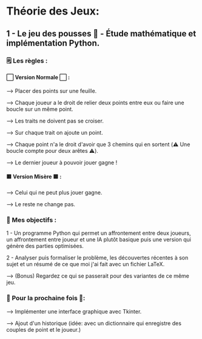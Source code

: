 # Théorie des Jeux:

## 1 - Le jeu des pousses 🌳 - Étude mathématique et implémentation Python.

### 🗒️ Les règles : 

#### ⬜️ Version Normale ⬜️ :

--> Placer des points sur une feuille.

--> Chaque joueur a le droit de relier deux points entre eux ou faire une boucle sur un même point.

--> Les traits ne doivent pas se croiser.

--> Sur chaque trait on ajoute un point.

--> Chaque point n'a le droit d'avoir que 3 chemins qui en sortent (⚠️ Une boucle compte pour deux arêtes ⚠️).

--> Le dernier joueur à pouvoir jouer gagne !

#### 🟥 Version Misère 🟥 : 

--> Celui qui ne peut plus jouer gagne.

--> Le reste ne change pas.


### 🎯 Mes objectifs : 

1 - Un programme Python qui permet un affrontement entre deux joueurs, un affrontement entre joueur et une IA plutôt basique puis une version qui génère des parties optimisées.

2 - Analyser puis formaliser le problème, les découvertes récentes à son sujet et un résumé de ce que moi j'ai fait avec un fichier LaTeX.

--> (Bonus) Regardez ce qui se passerait pour des variantes de ce même jeu.

### 📝 Pour la prochaine fois 📝:

--> Implémenter une interface graphique avec Tkinter.

--> Ajout d'un historique (idée: avec un dictionnaire qui enregistre des couples de point et le joueur.)
